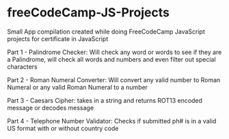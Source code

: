 # freeCodeCamp-JS-Projects

Small App compilation created while doing FreeCodeCamp JavaScript projects for certificate in JavaScript

Part 1 - Palindrome Checker: Will check any word or words to see if they are a Palindrome, will check all words and numbers and even filter out special characters

Part 2 - Roman Numeral Converter: Will convert any valid number to Roman Numeral or any valid Roman Numeral to a number

Part 3 - Caesars Cipher: takes in a string and returns ROT13 encoded message or decodes message

Part 4 - Telephone Number Validator: Checks if submitted ph# is in a valid US format with or without country code
